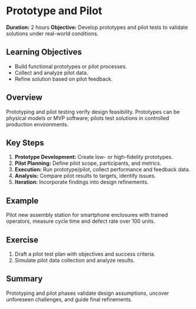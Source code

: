 # Prototype and Pilot

**Duration:** 2 hours
**Objective:** Develop prototypes and pilot tests to validate solutions under real-world conditions.

## Learning Objectives
- Build functional prototypes or pilot processes.  
- Collect and analyze pilot data.  
- Refine solution based on pilot feedback.

## Overview
Prototyping and pilot testing verify design feasibility. Prototypes can be physical models or MVP software; pilots test solutions in controlled production environments.

## Key Steps
1. **Prototype Development:** Create low- or high-fidelity prototypes.  
2. **Pilot Planning:** Define pilot scope, participants, and metrics.  
3. **Execution:** Run prototype/pilot, collect performance and feedback data.  
4. **Analysis:** Compare pilot results to targets, identify issues.  
5. **Iteration:** Incorporate findings into design refinements.

## Example
Pilot new assembly station for smartphone enclosures with trained operators, measure cycle time and defect rate over 100 units.

## Exercise
1. Draft a pilot test plan with objectives and success criteria.  
2. Simulate pilot data collection and analyze results.

## Summary
Prototyping and pilot phases validate design assumptions, uncover unforeseen challenges, and guide final refinements.